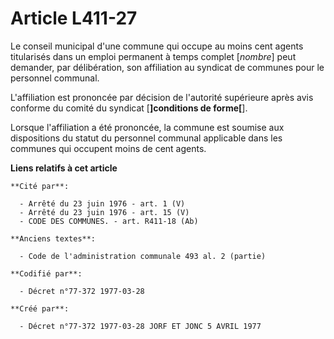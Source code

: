 # Article L411-27

Le conseil municipal d'une commune qui occupe au moins cent agents titularisés dans un emploi permanent à temps complet
[*nombre*] peut demander, par délibération, son affiliation au syndicat de communes pour le personnel communal.

L'affiliation est prononcée par décision de l'autorité supérieure après avis conforme du comité du syndicat [**]conditions de
forme[**].

Lorsque l'affiliation a été prononcée, la commune est soumise aux dispositions du statut du personnel communal applicable
dans les communes qui occupent moins de cent agents.

**Liens relatifs à cet article**

	**Cité par**:

	  - Arrêté du 23 juin 1976 - art. 1 (V)
	  - Arrêté du 23 juin 1976 - art. 15 (V)
	  - CODE DES COMMUNES. - art. R411-18 (Ab)

	**Anciens textes**:

	  - Code de l'administration communale 493 al. 2 (partie)

	**Codifié par**:

	  - Décret n°77-372 1977-03-28

	**Créé par**:

	  - Décret n°77-372 1977-03-28 JORF ET JONC 5 AVRIL 1977
